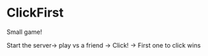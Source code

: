 # ClickFirst

Small game! 

Start the server-> play vs a friend -> Click! -> First one to click wins

